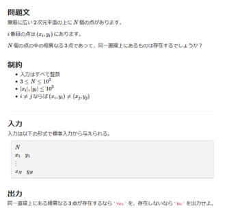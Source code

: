 ![question](https://github.com/kimura-12/AtCoder_Training/blob/master/AtCoder_Beginner_Contest/ABC181/C.Collinearity/question.png)
